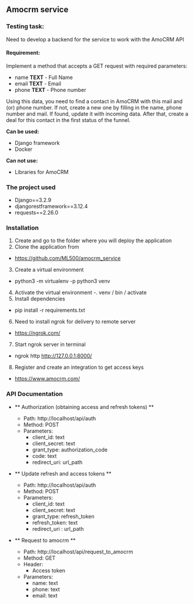## Amocrm service
### Testing task:
Need to develop a backend for the service to work with the AmoCRM API

#### Requirement:
Implement a method that accepts a GET request with required parameters:
  - name **TEXT** - Full Name
  - email **TEXT** - Email 
  - phone **TEXT** - Phone number

Using this data, you need to find a contact in AmoCRM with this mail and (or) phone number. If not, create a new one by filling in the name, phone number and mail. If found, update it with incoming data. After that, create a deal for this contact in the first status of the funnel.

**Can be used:**

- Django framework
- Docker

**Can not use:**

- Libraries for AmoCRM

### The project used
- Django==3.2.9
- djangorestframework==3.12.4
- requests==2.26.0

### Installation
1. Create and go to the folder where you will deploy the application
2. Clone the application from
  - https://github.com/ML500/amocrm_service
3. Create a virtual environment
  - python3 -m virtualenv -p python3 venv
4. Activate the virtual environment
  -. venv / bin / activate
5. Install dependencies
  - pip install -r requirements.txt
6. Need to install ngrok for delivery to remote server
  - https://ngrok.com/
7. Start ngrok server in terminal
  - ngrok http http://127.0.0.1:8000/
8. Register and create an integration to get access keys
  - https://www.amocrm.com/

### API Documentation
- ** Authorization (obtaining access and refresh tokens) **
   - Path: http://localhost/api/auth
   - Method: POST
   - Parameters:
      - client_id: text 
      - client_secret: text
      - grant_type: authorization_code
      - code: text
      - redirect_uri: url_path
      
- ** Update refresh and access tokens **
   - Path: http://localhost/api/auth
   - Method: POST
   - Parameters:
      - client_id: text 
      - client_secret: text
      - grant_type: refresh_token
      - refresh_token: text
      - redirect_uri : url_path
 
 - ** Request to amocrm **
   - Path: http://localhost/api/request_to_amocrm
   - Method: GET
   - Header: 
      - Access token
   - Parameters:
      - name: text 
      - phone: text
      - email: text
